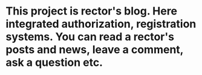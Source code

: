 # This project is rector's blog. Here integrated authorization, registration systems. You can read a rector's posts and news, leave a comment, ask a question etc.
